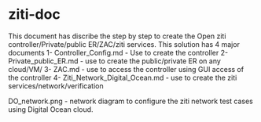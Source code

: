 # ziti-doc
This document has discribe the step by step to create the Open ziti controller/Private/public ER/ZAC/ziti services.
This solution has 4 major documents
1- Controller_Config.md               - Use to create the controller
2- Private_public_ER.md               - use to create the public/private ER on any cloud/VM/
3- ZAC.md                             - use to access the controller using GUI access of the controller
4- Ziti_Network_Digital_Ocean.md      - use to create the ziti services/network/verification

DO_network.png                        - network diagram to configure the ziti network test cases using Digital Ocean cloud.
